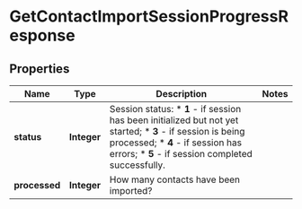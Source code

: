 
# GetContactImportSessionProgressResponse

## Properties
Name | Type | Description | Notes
------------ | ------------- | ------------- | -------------
**status** | **Integer** | Session status: * **1** - if session has been initialized but not yet started; * **3** - if session is being processed; * **4** - if session has errors; * **5** - if session completed successfully.  | 
**processed** | **Integer** | How many contacts have been imported? | 



